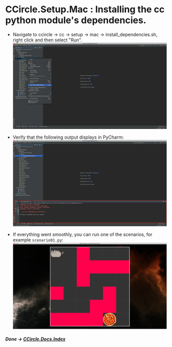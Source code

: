 # CCircle.Setup.Mac : Installing the cc python module's dependencies.

* Navigate to ccircle -> cc -> setup -> mac -> install_dependencies.sh, right click and then select "Run". 
    ![ccircle_module_1](image/cc_deps_1.png)
* Verify that the following output displays in PyCharm:
    ![ccircle_module_2](image/cc_deps_2.png)

* If everything went smoothly, you can run one of the scenarios, for example `scenario01.py`:
    ![scenario01_easy](../../../screenshots/scenario01_easy.png)

##### Done -> [CCircle.Docs.Index](../../../index.md)
